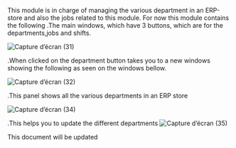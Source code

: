 This module is in charge of managing the various department in an ERP-store and also the jobs related to this module.
For now this module contains the following
.The main windows, which have 3 buttons, which are for the departments,jobs and shifts.

![Capture d’écran (31)](https://user-images.githubusercontent.com/75366612/204665734-d043529c-f0ad-40c6-942b-2f9c1e2efe59.png)

.When clicked on the department button takes you to a new windows showing the following as seen on the windows bellow.

![Capture d’écran (32)](https://user-images.githubusercontent.com/75366612/204665978-238e4b09-4e7c-46ec-ac4e-4692b4767da7.png)

.This panel shows all the various departments in an ERP store


![Capture d’écran (34)](https://user-images.githubusercontent.com/75366612/204679648-a706a224-f19b-4e0d-8e0a-c4be344d51e8.png)

.This  helps you to update the different departments
![Capture d’écran (35)](https://user-images.githubusercontent.com/75366612/204679735-f42d0a95-f4fa-49da-b370-4411c7302caf.png)

This document will be updated

